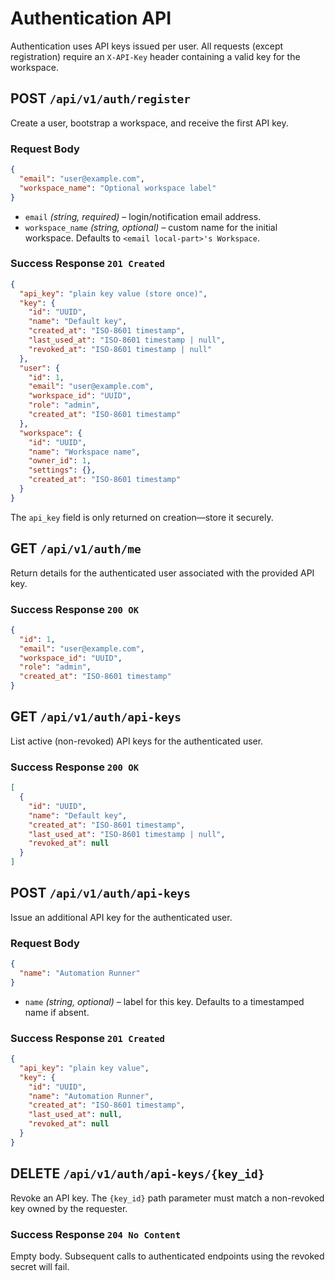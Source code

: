 # Authentication API

Authentication uses API keys issued per user. All requests (except registration) require an `X-API-Key` header containing a valid key for the workspace.

## POST `/api/v1/auth/register`

Create a user, bootstrap a workspace, and receive the first API key.

### Request Body

```json
{
  "email": "user@example.com",
  "workspace_name": "Optional workspace label"
}
```

- `email` *(string, required)* – login/notification email address.
- `workspace_name` *(string, optional)* – custom name for the initial workspace. Defaults to `<email local-part>'s Workspace`.

### Success Response `201 Created`

```json
{
  "api_key": "plain key value (store once)",
  "key": {
    "id": "UUID",
    "name": "Default key",
    "created_at": "ISO-8601 timestamp",
    "last_used_at": "ISO-8601 timestamp | null",
    "revoked_at": "ISO-8601 timestamp | null"
  },
  "user": {
    "id": 1,
    "email": "user@example.com",
    "workspace_id": "UUID",
    "role": "admin",
    "created_at": "ISO-8601 timestamp"
  },
  "workspace": {
    "id": "UUID",
    "name": "Workspace name",
    "owner_id": 1,
    "settings": {},
    "created_at": "ISO-8601 timestamp"
  }
}
```

The `api_key` field is only returned on creation—store it securely.

## GET `/api/v1/auth/me`

Return details for the authenticated user associated with the provided API key.

### Success Response `200 OK`

```json
{
  "id": 1,
  "email": "user@example.com",
  "workspace_id": "UUID",
  "role": "admin",
  "created_at": "ISO-8601 timestamp"
}
```

## GET `/api/v1/auth/api-keys`

List active (non-revoked) API keys for the authenticated user.

### Success Response `200 OK`

```json
[
  {
    "id": "UUID",
    "name": "Default key",
    "created_at": "ISO-8601 timestamp",
    "last_used_at": "ISO-8601 timestamp | null",
    "revoked_at": null
  }
]
```

## POST `/api/v1/auth/api-keys`

Issue an additional API key for the authenticated user.

### Request Body

```json
{
  "name": "Automation Runner"
}
```

- `name` *(string, optional)* – label for this key. Defaults to a timestamped name if absent.

### Success Response `201 Created`

```json
{
  "api_key": "plain key value",
  "key": {
    "id": "UUID",
    "name": "Automation Runner",
    "created_at": "ISO-8601 timestamp",
    "last_used_at": null,
    "revoked_at": null
  }
}
```

## DELETE `/api/v1/auth/api-keys/{key_id}`

Revoke an API key. The `{key_id}` path parameter must match a non-revoked key owned by the requester.

### Success Response `204 No Content`

Empty body. Subsequent calls to authenticated endpoints using the revoked secret will fail.
